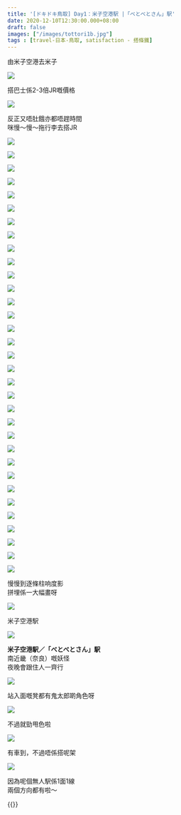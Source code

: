 ```yaml
---
title: '[ドキドキ鳥取] Day1：米子空港駅 |「べとべとさん」駅'
date: 2020-12-10T12:30:00.000+08:00
draft: false
images: ["/images/tottori1b.jpg"]
tags : [travel-日本-鳥取, satisfaction - 搭條鐵]
---
```


由米子空港去米子  

![](/images/tottori1b1.jpg)

搭巴士係2-3倍JR嘅價格  

![](/images/tottori1b2.jpg)

反正又唔肚餓亦都唔趕時間  
咪慢～慢～拖行李去搭JR  

![](/images/tottori1b3.jpg)

![](/images/tottori1b4.jpg)

![](/images/tottori1b5.jpg)

![](/images/tottori1b6.jpg)

![](/images/tottori1b7.jpg)

![](/images/tottori1b8.jpg)

![](/images/tottori1b9.jpg)

![](/images/tottori1b10.jpg)

![](/images/tottori1b11.jpg)

![](/images/tottori1b12.jpg)

![](/images/tottori1b13.jpg)

![](/images/tottori1b14.jpg)

![](/images/tottori1b15.jpg)

![](/images/tottori1b16.jpg)

![](/images/tottori1b17.jpg)

![](/images/tottori1b18.jpg)

![](/images/tottori1b19.jpg)

![](/images/tottori1b20.jpg)

![](/images/tottori1b21.jpg)

![](/images/tottori1b22.jpg)

![](/images/tottori1b23.jpg)

![](/images/tottori1b24.jpg)

![](/images/tottori1b25.jpg)

![](/images/tottori1b26.jpg)

![](/images/tottori1b27.jpg)

![](/images/tottori1b28.jpg)

![](/images/tottori1b29.jpg)

![](/images/tottori1b30.jpg)

![](/images/tottori1b31.jpg)

![](/images/tottori1b32.jpg)

![](/images/tottori1b33.jpg)

![](/images/tottori1b34.jpg)

![](/images/tottori1b35.jpg)

慢慢到逐條柱响度影  
拼埋係一大幅畫呀  

![](/images/tottori1b36.jpg)

米子空港駅

![](/images/tottori1b.jpg)

**米子空港駅／「べとべとさん」駅**  
南近畿（奈良）嘅妖怪  
夜晚會跟住人一齊行  

![](/images/tottori1b37.jpg)

站入面嘅凳都有鬼太郎啲角色呀  

![](/images/tottori1b38.jpg)

不過就勁甩色啦  

![](/images/tottori1b39.jpg)

有車到，不過唔係搭呢架  

![](/images/tottori1b40.jpg)

因為呢個無人駅係1面1線  
兩個方向都有啦～  
  
  
{{<tottori>}}  
